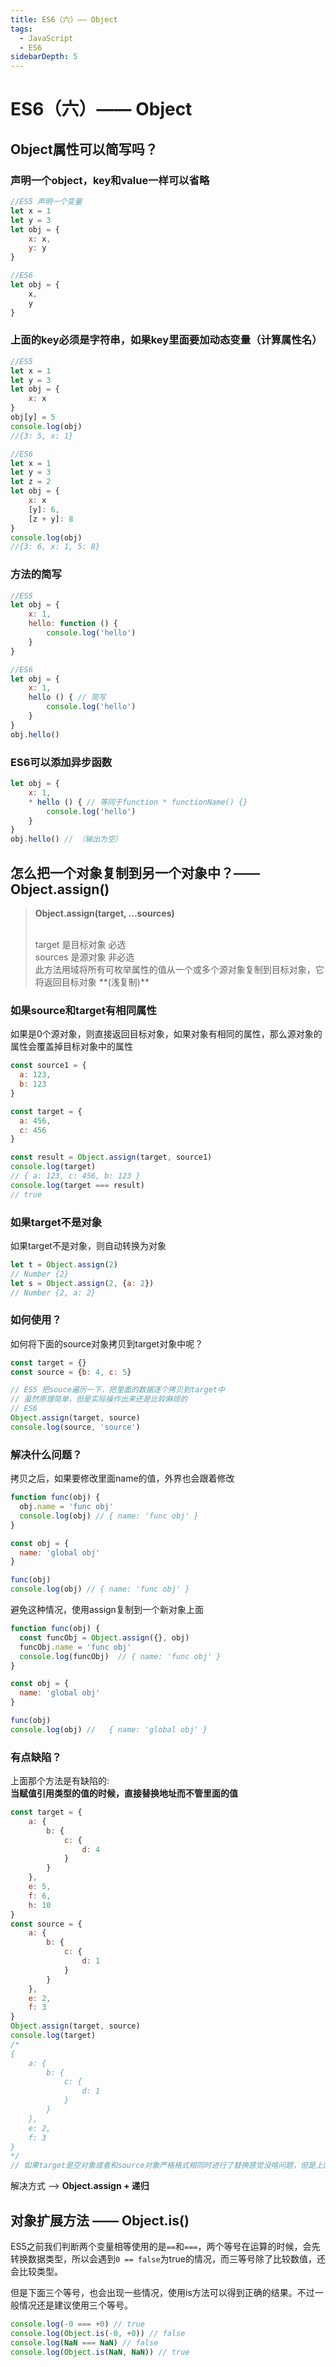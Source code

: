 ```yaml
---
title: ES6（六）—— Object
tags:
  - JavaScript
  - ES6
sidebarDepth: 5
---
```

# ES6（六）—— Object
## Object属性可以简写吗？
### 声明一个object，key和value一样可以省略
```js
//ES5 声明一个变量
let x = 1
let y = 3
let obj = {
    x: x,
    y: y
}

//ES6
let obj = {
    x,
    y
}
```
### 上面的key必须是字符串，如果key里面要加动态变量（计算属性名）
```js
//ES5
let x = 1
let y = 3
let obj = {
    x: x
}
obj[y] = 5
console.log(obj)
//{3: 5, x: 1}

//ES6
let x = 1
let y = 3
let z = 2
let obj = {
    x: x
    [y]: 6,
    [z + y]: 8
}
console.log(obj)
//{3: 6, x: 1, 5: 8}
```
### 方法的简写
```js
//ES5
let obj = {
    x: 1,
    hello: function () {
        console.log('hello')
    }
}

//ES6
let obj = {
    x: 1,
    hello () { // 简写
        console.log('hello')
    }
}
obj.hello()
```
### ES6可以添加异步函数
```js
let obj = {
    x: 1,
    * hello () { // 等同于function * functionName() {}
        console.log('hello')
    }
}
obj.hello() // （输出为空）

```

## 怎么把一个对象复制到另一个对象中？—— Object.assign()
> **Object.assign(target, ...sources)**<br/>
>
><br/>
> target 是目标对象 必选<br/>
> sources 是源对象 非必选<br/>
> 此方法用域将所有可枚举属性的值从一个或多个源对象复制到目标对象，它将返回目标对象 **(浅复制)**
>

### 如果source和target有相同属性
如果是0个源对象，则直接返回目标对象，如果对象有相同的属性，那么源对象的属性会覆盖掉目标对象中的属性
```js
const source1 = {
  a: 123,
  b: 123
}

const target = {
  a: 456,
  c: 456
}

const result = Object.assign(target, source1)
console.log(target)
// { a: 123, c: 456, b: 123 }
console.log(target === result)
// true
```

### 如果target不是对象
如果target不是对象，则自动转换为对象

```js
let t = Object.assign(2)
// Number {2}
let s = Object.assign(2, {a: 2})
// Number {2, a: 2}
```

### 如何使用？
如何将下面的source对象拷贝到target对象中呢？
```js
const target = {}
const source = {b: 4, c: 5}

// ES5 把souce遍历一下，把里面的数据逐个拷贝到target中
// 虽然原理简单，但是实际操作出来还是比较麻烦的
// ES6
Object.assign(target, source)
console.log(source, 'source')
```

### 解决什么问题？
拷贝之后，如果要修改里面name的值，外界也会跟着修改
```js
function func(obj) {
  obj.name = 'func obj'
  console.log(obj) // { name: 'func obj' }
}

const obj = {
  name: 'global obj'
}

func(obj)
console.log(obj) // { name: 'func obj' }
```
避免这种情况，使用assign复制到一个新对象上面
```js
function func(obj) {
  const funcObj = Object.assign({}, obj)
  funcObj.name = 'func obj'
  console.log(funcObj)  // { name: 'func obj' }
}

const obj = {
  name: 'global obj'
}

func(obj)
console.log(obj) //   { name: 'global obj' }
```
### 有点缺陷？
上面那个方法是有缺陷的:<br/>
**当赋值引用类型的值的时候，直接替换地址而不管里面的值**
```js
const target = {
    a: {
        b: {
            c: {
                d: 4
            }
        }
    },
    e: 5,
    f: 6,
    h: 10
}
const source = {
    a: {
        b: {
            c: {
                d: 1
            }
        }
    },
    e: 2,
    f: 3
}
Object.assign(target, source)
console.log(target)
/*
{
    a: {
        b: {
            c: {
                d: 1
            }
        }
    },
    e: 2,
    f: 3
}
*/
// 如果target是空对象或者和source对象严格格式相同时进行了替换感觉没啥问题，但是上面的式子可以看出来，Object.assign进行的是浅拷贝，当复制的是引用类型，那么会将地址整体进行替换。所以h并没有保留。
```

解决方式 ——> **Object.assign + 递归**

## 对象扩展方法 —— Object.is()

ES5之前我们判断两个变量相等使用的是`==`和`===`，两个等号在运算的时候，会先转换数据类型，所以会遇到`0 == false`为true的情况，而三等号除了比较数值，还会比较类型。

但是下面三个等号，也会出现一些情况，使用is方法可以得到正确的结果。不过一般情况还是建议使用三个等号。
```js
console.log(-0 === +0) // true
console.log(Object.is(-0, +0)) // false
console.log(NaN === NaN) // false
console.log(Object.is(NaN, NaN)) // true
```
